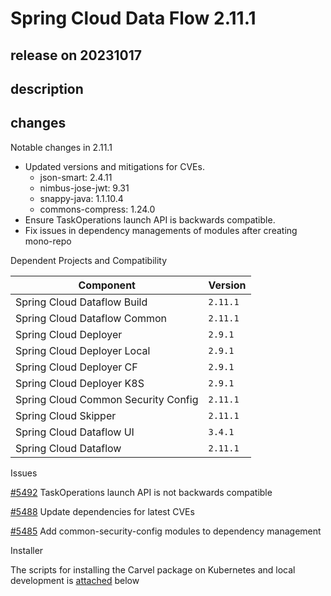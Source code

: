 # Spring Cloud Data Flow 2.11.1

## release on 20231017

## description

## changes

Notable changes in 2.11.1

* Updated versions and mitigations for CVEs.
  * json-smart: 2.4.11
  * nimbus-jose-jwt: 9.31
  * snappy-java: 1.1.10.4
  * commons-compress: 1.24.0
* Ensure TaskOperations launch API is backwards compatible.
* Fix issues in dependency managements of modules after creating mono-repo

Dependent Projects and Compatibility

|              Component              |       Version       |
|-------------------------------------|---------------------|
| Spring Cloud Dataflow Build         | <code>2.11.1</code> |
| Spring Cloud Dataflow Common        | <code>2.11.1</code> |
| Spring Cloud Deployer               | <code>2.9.1</code>  |
| Spring Cloud Deployer Local         | <code>2.9.1</code>  |
| Spring Cloud Deployer CF            | <code>2.9.1</code>  |
| Spring Cloud Deployer K8S           | <code>2.9.1</code>  |
| Spring Cloud Common Security Config | <code>2.11.1</code> |
| Spring Cloud Skipper                | <code>2.11.1</code> |
| Spring Cloud Dataflow UI            | <code>3.4.1</code>  |
| Spring Cloud Dataflow               | <code>2.11.1</code> |

Issues

<a class="issue-link js-issue-link" data-error-text="Failed to load title" data-id="1927121085" data-permission-text="Title is private" data-url="https://github.com/spring-cloud/spring-cloud-dataflow/issues/5492" data-hovercard-type="issue" data-hovercard-url="/spring-cloud/spring-cloud-dataflow/issues/5492/hovercard" href="https://github.com/spring-cloud/spring-cloud-dataflow/issues/5492">#5492</a> TaskOperations launch API is not backwards compatible

<a class="issue-link js-issue-link" data-error-text="Failed to load title" data-id="1924736650" data-permission-text="Title is private" data-url="https://github.com/spring-cloud/spring-cloud-dataflow/issues/5488" data-hovercard-type="issue" data-hovercard-url="/spring-cloud/spring-cloud-dataflow/issues/5488/hovercard" href="https://github.com/spring-cloud/spring-cloud-dataflow/issues/5488">#5488</a> Update dependencies for latest CVEs

<a class="issue-link js-issue-link" data-error-text="Failed to load title" data-id="1916072760" data-permission-text="Title is private" data-url="https://github.com/spring-cloud/spring-cloud-dataflow/issues/5485" data-hovercard-type="issue" data-hovercard-url="/spring-cloud/spring-cloud-dataflow/issues/5485/hovercard" href="https://github.com/spring-cloud/spring-cloud-dataflow/issues/5485">#5485</a> Add common-security-config modules to dependency management

Installer

The scripts for installing the Carvel package on Kubernetes and local development is <a href="https://github.com/spring-cloud/spring-cloud-dataflow/releases/download/v2.11.1/spring-cloud-dataflow-oss-install-2.11.1.zip">attached</a> below

